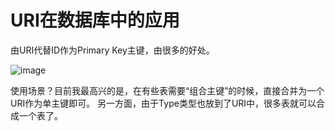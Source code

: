 # URI在数据库中的应用

由URI代替ID作为Primary Key主键，由很多的好处。

![image](https://user-images.githubusercontent.com/14041622/50377024-f8a19480-0650-11e9-906a-8b89e21cda60.png)

使用场景？目前我最高兴的是，在有些表需要“组合主键”的时候，直接合并为一个URI作为单主键即可。
另一方面，由于Type类型也放到了URI中，很多表就可以合成一个表了。